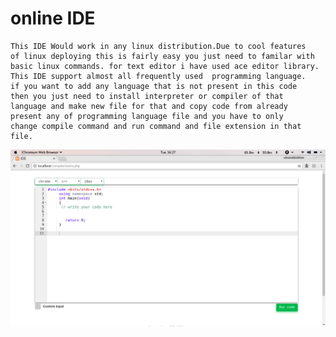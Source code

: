 # online IDE

    This IDE Would work in any linux distribution.Due to cool features
    of linux deploying this is fairly easy you just need to familar with
    basic linux commands. for text editor i have used ace editor library.
    This IDE support almost all frequently used  programming language.
    if you want to add any language that is not present in this code
    then you just need to install interpreter or compiler of that
    language and make new file for that and copy code from already
    present any of programming language file and you have to only
    change compile command and run command and file extension in that
    file.

   ![Alt text](c.png?raw=true "UI")
